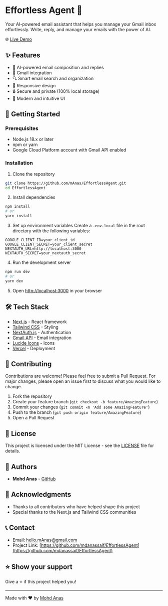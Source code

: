 # Effortless Agent 🤖

Your AI-powered email assistant that helps you manage your Gmail inbox effortlessly. Write, reply, and manage your emails with the power of AI.

🌐 [Live Demo](https://effortless-agent.vercel.app)

## ✨ Features

- 🤖 AI-powered email composition and replies
- 📧 Gmail integration
- 🔍 Smart email search and organization
- 📱 Responsive design
- 🔒 Secure and private (100% local storage)
- 🎨 Modern and intuitive UI

## 🚀 Getting Started

### Prerequisites

- Node.js 18.x or later
- npm or yarn
- Google Cloud Platform account with Gmail API enabled

### Installation

1. Clone the repository
```bash
git clone https://github.com/mAnas/EffortlessAgent.git
cd EffortlessAgent
```

2. Install dependencies
```bash
npm install
# or
yarn install
```

3. Set up environment variables
Create a `.env.local` file in the root directory with the following variables:
```env
GOOGLE_CLIENT_ID=your_client_id
GOOGLE_CLIENT_SECRET=your_client_secret
NEXTAUTH_URL=http://localhost:3000
NEXTAUTH_SECRET=your_nextauth_secret
```

4. Run the development server
```bash
npm run dev
# or
yarn dev
```

5. Open [http://localhost:3000](http://localhost:3000) in your browser

## 🛠️ Tech Stack

- [Next.js](https://nextjs.org/) - React framework
- [Tailwind CSS](https://tailwindcss.com/) - Styling
- [NextAuth.js](https://next-auth.js.org/) - Authentication
- [Gmail API](https://developers.google.com/gmail/api) - Email integration
- [Lucide Icons](https://lucide.dev/) - Icons
- [Vercel](https://vercel.com) - Deployment

## 🤝 Contributing

Contributions are welcome! Please feel free to submit a Pull Request. For major changes, please open an issue first to discuss what you would like to change.

1. Fork the repository
2. Create your feature branch (`git checkout -b feature/AmazingFeature`)
3. Commit your changes (`git commit -m 'Add some AmazingFeature'`)
4. Push to the branch (`git push origin feature/AmazingFeature`)
5. Open a Pull Request

## 📝 License

This project is licensed under the MIT License - see the [LICENSE](LICENSE) file for details.

## 👥 Authors

- **Mohd Anas** - [GitHub](https://github.com/mdanassaif)

## 🙏 Acknowledgments

- Thanks to all contributors who have helped shape this project
- Special thanks to the Next.js and Tailwind CSS communities

## 📞 Contact

- Email: hello.mAnas@gmail.com
- Project Link: [https://github.com/mdanassaif/EffortlessAgent](https://github.com/mdanassaif/EffortlessAgent)

## ⭐ Show your support

Give a ⭐️ if this project helped you!

---

Made with ❤️ by [Mohd Anas](https://github.com/mdanassaif/)
